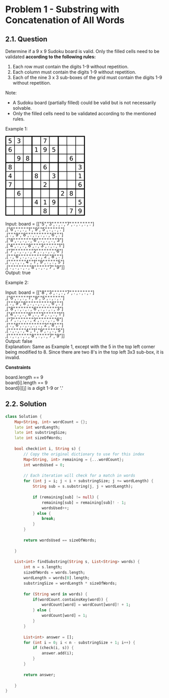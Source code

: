 # Problem 1 - Substring with Concatenation of All Words

## 2.1. Question

Determine if a 9 x 9 Sudoku board is valid. Only the filled cells need to be validated **according to the following rules:**

1. Each row must contain the digits 1-9 without repetition.
2. Each column must contain the digits 1-9 without repetition.
3. Each of the nine 3 x 3 sub-boxes of the grid must contain the digits 1-9 without repetition.

Note:

- A Sudoku board (partially filled) could be valid but is not necessarily solvable.
- Only the filled cells need to be validated according to the mentioned rules.

Example 1:

![](Imgs/problem_1.png)

Input: board =
[["5","3",".",".","7",".",".",".","."]  
,["6",".",".","1","9","5",".",".","."]  
,[".","9","8",".",".",".",".","6","."]  
,["8",".",".",".","6",".",".",".","3"]  
,["4",".",".","8",".","3",".",".","1"]  
,["7",".",".",".","2",".",".",".","6"]  
,[".","6",".",".",".",".","2","8","."]  
,[".",".",".","4","1","9",".",".","5"]  
,[".",".",".",".","8",".",".","7","9"]]  
Output: true

Example 2:

Input: board =
[["8","3",".",".","7",".",".",".","."]  
,["6",".",".","1","9","5",".",".","."]  
,[".","9","8",".",".",".",".","6","."]  
,["8",".",".",".","6",".",".",".","3"]  
,["4",".",".","8",".","3",".",".","1"]  
,["7",".",".",".","2",".",".",".","6"]  
,[".","6",".",".",".",".","2","8","."]  
,[".",".",".","4","1","9",".",".","5"]  
,[".",".",".",".","8",".",".","7","9"]]  
Output: false  
Explanation: Same as Example 1, except with the 5 in the top left corner being modified to 8. Since there are two 8's in the top left 3x3 sub-box, it is invalid.

**Constraints**

board.length == 9  
board[i].length == 9  
board[i][j] is a digit 1-9 or '.'

## 2.2. Solution

```dart
class Solution {
    Map<String, int> wordCount = {};
    late int wordLength;
    late int substringSize;
    late int sizeOfWords;

    bool check(int i, String s) {
        // Copy the original dictionary to use for this index
        Map<String, int> remaining = {...wordCount};
        int wordsUsed = 0;

        // Each iteration will check for a match in words
        for (int j = i; j < i + substringSize; j += wordLength) {
            String sub = s.substring(j, j + wordLength);

            if (remaining[sub] != null) {
                remaining[sub] = remaining[sub]! - 1;
                wordsUsed++;
            } else {
                break;
            }
        }

        return wordsUsed == sizeOfWords;

    }

    List<int> findSubstring(String s, List<String> words) {
        int n = s.length;
        sizeOfWords = words.length;
        wordLength = words[0].length;
        substringSize = wordLength * sizeOfWords;

        for (String word in words) {
            if(wordCount.containsKey(word)) {
                wordCount[word] = wordCount[word]! + 1;
            } else {
                wordCount[word] = 1;
            }
        }

        List<int> answer = [];
        for (int i = 0; i < n - substringSize + 1; i++) {
            if (check(i, s)) {
                answer.add(i);
            }
        }

        return answer;

    }
}
```
